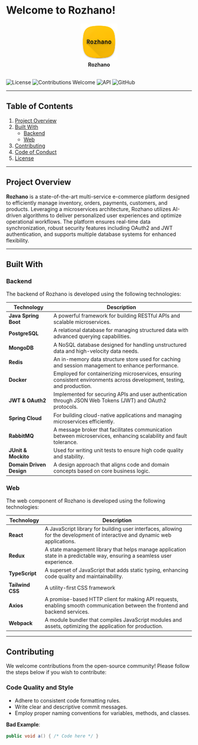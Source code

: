 # Welcome to Rozhano!

<div align="center">
  <img height="100" width="100" src="assets/rozhano-logo.png" alt="Rozhano Logo">
  <br>
  <strong>Rozhano</strong>
</div>
<br>

![License](https://img.shields.io/badge/License-MIT-brightgreen)
![Contributions Welcome](https://img.shields.io/badge/contributions-welcome-brightgreen.svg?style=flat)
![API](https://img.shields.io/badge/API-24%2B-brightgreen.svg?style=flat)
![GitHub](https://img.shields.io/badge/GitHub-AmirGolmoradi-%60Z%60?logo=github&color=blue)

---

## Table of Contents

1. [Project Overview](#project-overview)
2. [Built With](#built-with)
    - [Backend](#backend)
    - [Web](#web)
3. [Contributing](#contributing)
4. [Code of Conduct](#code-of-conduct)
5. [License](#license)

---

## Project Overview

**Rozhano** is a state-of-the-art multi-service e-commerce platform designed to efficiently manage inventory, orders,
payments, customers, and products. Leveraging a microservices architecture, Rozhano utilizes AI-driven algorithms to
deliver personalized user experiences and optimize operational workflows. The platform ensures real-time data
synchronization, robust security features including OAuth2 and JWT authentication, and supports multiple database
systems for enhanced flexibility.

---

## Built With

### Backend

The backend of Rozhano is developed using the following technologies:

| Technology               | Description                                                                                                              |
|--------------------------|--------------------------------------------------------------------------------------------------------------------------|
| **Java Spring Boot**     | A powerful framework for building RESTful APIs and scalable microservices.                                               |
| **PostgreSQL**           | A relational database for managing structured data with advanced querying capabilities.                                  |
| **MongoDB**              | A NoSQL database designed for handling unstructured data and high-velocity data needs.                                   |
| **Redis**                | An in-memory data structure store used for caching and session management to enhance performance.                        |
| **Docker**               | Employed for containerizing microservices, ensuring consistent environments across development, testing, and production. |
| **JWT & OAuth2**         | Implemented for securing APIs and user authentication through JSON Web Tokens (JWT) and OAuth2 protocols.                |
| **Spring Cloud**         | For building cloud-native applications and managing microservices efficiently.                                           |
| **RabbitMQ**             | A message broker that facilitates communication between microservices, enhancing scalability and fault tolerance.        |
| **JUnit & Mockito**      | Used for writing unit tests to ensure high code quality and stability.                                                   |
| **Domain Driven Design** | A design approach that aligns code and domain concepts based on core business logic.                                     |

### Web

The web component of Rozhano is developed using the following technologies:

| Technology       | Description                                                                                                                   |
|------------------|-------------------------------------------------------------------------------------------------------------------------------|
| **React**        | A JavaScript library for building user interfaces, allowing for the development of interactive and dynamic web applications.  |
| **Redux**        | A state management library that helps manage application state in a predictable way, ensuring a seamless user experience.     |
| **TypeScript**   | A superset of JavaScript that adds static typing, enhancing code quality and maintainability.                                 |
| **Tailwind CSS** | A utility-first CSS framework                                                                                                 |
| **Axios**        | A promise-based HTTP client for making API requests, enabling smooth communication between the frontend and backend services. |
| **Webpack**      | A module bundler that compiles JavaScript modules and assets, optimizing the application for production.                      |

---

## Contributing

We welcome contributions from the open-source community! Please follow the steps below if you wish to contribute:

### Code Quality and Style

- Adhere to consistent code formatting rules.
- Write clear and descriptive commit messages.
- Employ proper naming conventions for variables, methods, and classes.

**Bad Example**:

```java
public void a() { /* Code here */ }